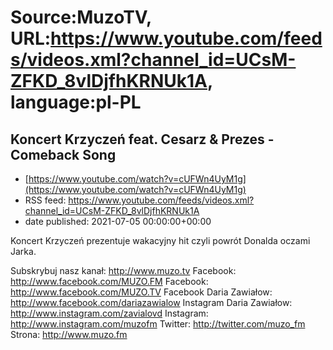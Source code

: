 # Source:MuzoTV, URL:https://www.youtube.com/feeds/videos.xml?channel_id=UCsM-ZFKD_8vlDjfhKRNUk1A, language:pl-PL

## Koncert Krzyczeń feat. Cesarz & Prezes - Comeback Song
 - [https://www.youtube.com/watch?v=cUFWn4UyM1g](https://www.youtube.com/watch?v=cUFWn4UyM1g)
 - RSS feed: https://www.youtube.com/feeds/videos.xml?channel_id=UCsM-ZFKD_8vlDjfhKRNUk1A
 - date published: 2021-07-05 00:00:00+00:00

Koncert Krzyczeń prezentuje wakacyjny hit czyli powrót Donalda oczami Jarka.

Subskrybuj nasz kanał: http://www.muzo.tv
Facebook: http://www.facebook.com/MUZO.FM
Facebook: http://www.facebook.com/MUZO.TV
Facebook Daria Zawiałow: http://www.facebook.com/dariazawialow
Instagram Daria Zawiałow: http://www.instagram.com/zavialovd
Instagram: http://www.instagram.com/muzofm
Twitter: http://twitter.com/muzo_fm
Strona: http://www.muzo.fm

